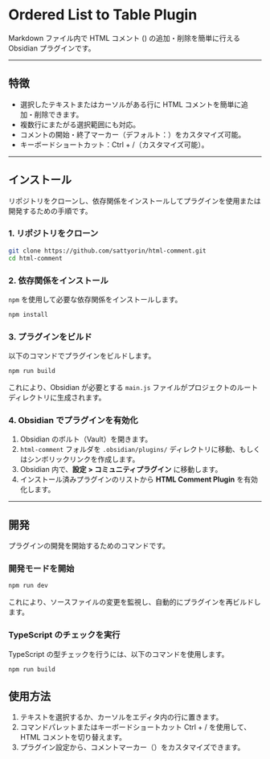 # Ordered List to Table Plugin

Markdown ファイル内で HTML コメント (<!-- -->) の追加・削除を簡単に行える Obsidian プラグインです。

---

## 特徴

- 選択したテキストまたはカーソルがある行に HTML コメントを簡単に追加・削除できます。
- 複数行にまたがる選択範囲にも対応。
- コメントの開始・終了マーカー（デフォルト：<!-- と -->）をカスタマイズ可能。
- キーボードショートカット：Ctrl + /（カスタマイズ可能）。

---

## インストール

リポジトリをクローンし、依存関係をインストールしてプラグインを使用または開発するための手順です。

### 1. リポジトリをクローン

```bash
git clone https://github.com/sattyorin/html-comment.git
cd html-comment
```

### 2. 依存関係をインストール

`npm` を使用して必要な依存関係をインストールします。

```bash
npm install
```

### 3. プラグインをビルド

以下のコマンドでプラグインをビルドします。

```bash
npm run build
```

これにより、Obsidian が必要とする `main.js` ファイルがプロジェクトのルートディレクトリに生成されます。

### 4. Obsidian でプラグインを有効化

1. Obsidian のボルト（Vault）を開きます。
1. `html-comment` フォルダを `.obsidian/plugins/` ディレクトリに移動、もしくはシンボリックリンクを作成します。
1. Obsidian 内で、**設定 > コミュニティプラグイン** に移動します。
1. インストール済みプラグインのリストから **HTML Comment Plugin** を有効化します。

---

## 開発

プラグインの開発を開始するためのコマンドです。

### 開発モードを開始

```bash
npm run dev
```

これにより、ソースファイルの変更を監視し、自動的にプラグインを再ビルドします。

### TypeScript のチェックを実行

TypeScript の型チェックを行うには、以下のコマンドを使用します。

```bash
npm run build
```

## 使用方法

1. テキストを選択するか、カーソルをエディタ内の行に置きます。
1. コマンドパレットまたはキーボードショートカット Ctrl + / を使用して、HTML コメントを切り替えます。
1. プラグイン設定から、コメントマーカー（<!-- と -->）をカスタマイズできます。
